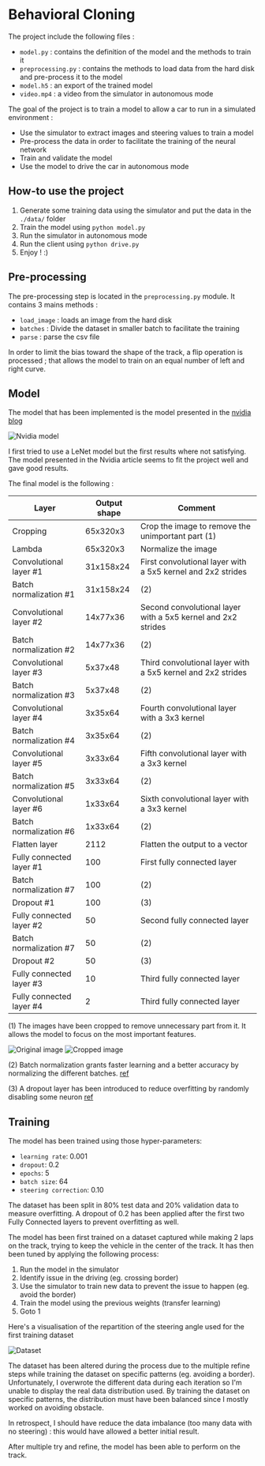 # Behavioral Cloning

The project include the following files :
* `model.py` : contains the definition of the model and the methods to train it
* `preprocessing.py` : contains the methods to load data from the hard disk and pre-process it to the model
* `model.h5` : an export of the trained model
* `video.mp4` : a video from the simulator in autonomous mode

The goal of the project is to train a model to allow a car to run in a simulated environment :
* Use the simulator to extract images and steering values to train a model
* Pre-process the data in order to facilitate the training of the neural network
* Train and validate the model
* Use the model to drive the car in autonomous mode

## How-to use the project

1. Generate some training data using the simulator and put the data in the `./data/` folder
2. Train the model using `python model.py`
3. Run the simulator in autonomous mode
4. Run the client using `python drive.py`
5. Enjoy ! :)

## Pre-processing

The pre-processing step is located in the `preprocessing.py` module. It contains 3 mains methods :
* `load_image` : loads an image from the hard disk
* `batches` : Divide the dataset in smaller batch to facilitate the training
* `parse` : parse the csv file

In order to limit the bias toward the shape of the track, a flip operation is processed ; that allows the model to train on an equal number of left and right curve.

## Model

The model that has been implemented is the model presented in the [nvidia blog](https://devblogs.nvidia.com/parallelforall/deep-learning-self-driving-cars/)

![Nvidia model][model]

I first tried to use a LeNet model but the first results where not satisfying. The model presented in the Nvidia article seems to fit the project well and gave good results.

The final model is the following :

|Layer|Output shape|Comment|
|-----|------------|-------|
|Cropping|65x320x3 |Crop the image to remove the unimportant part (1)|
|Lambda|65x320x3 |Normalize the image|
|Convolutional layer #1|31x158x24|First convolutional layer with a 5x5 kernel and 2x2 strides|
|Batch normalization #1|31x158x24|(2)|
|Convolutional layer #2|14x77x36|Second convolutional layer with a 5x5 kernel and 2x2 strides|
|Batch normalization #2|14x77x36|(2)|
|Convolutional layer #3|5x37x48|Third convolutional layer with a 5x5 kernel and 2x2 strides|
|Batch normalization #3|5x37x48|(2)|
|Convolutional layer #4|3x35x64|Fourth convolutional layer with a 3x3 kernel|
|Batch normalization #4|3x35x64|(2)|
|Convolutional layer #5|3x33x64|Fifth convolutional layer with a 3x3 kernel|
|Batch normalization #5|3x33x64|(2)|
|Convolutional layer #6|1x33x64|Sixth convolutional layer with a 3x3 kernel|
|Batch normalization #6|1x33x64|(2)|
|Flatten layer|2112|Flatten the output to a vector|
|Fully connected layer #1|100| First fully connected layer|
|Batch normalization #7|100|(2)|
|Dropout #1|100| (3)|
|Fully connected layer #2|50| Second fully connected layer|
|Batch normalization #7|50|(2)|
|Dropout #2|50| (3)|
|Fully connected layer #3|10| Third fully connected layer|
|Fully connected layer #4|2| Third fully connected layer|

(1) The images have been cropped to remove unnecessary part from it. It allows the model to focus on the most important features.

![Original image][original_image]
![Cropped image][cropped_image]

(2) Batch normalization grants faster learning and a better accuracy by normalizing the different batches. [ref](https://www.quora.com/Why-does-batch-normalization-help)

(3) A dropout layer has been introduced to reduce overfitting by randomly disabling some neuron [ref](https://www.quora.com/How-does-the-dropout-method-work-in-deep-learning)

## Training

The model has been trained using those hyper-parameters:
* `learning rate`: 0.001
* `dropout`: 0.2
* `epochs`: 5
* `batch size`: 64
* `steering correction`: 0.10

The dataset has been split in 80% test data and 20% validation data to measure overfitting. A dropout of 0.2 has been applied after the first two Fully Connected layers to prevent overfitting as well.

The model has been first trained on a dataset captured while making 2 laps on the track, trying to keep the vehicle in the center of the track. It has then been tuned by applying the following process:
1. Run the model in the simulator
2. Identify issue in the driving (eg. crossing border)
3. Use the simulator to train new data to prevent the issue to happen (eg. avoid the border)
4. Train the model using the previous weights (transfer learning)
5. Goto 1

Here's a visualisation of the repartition of the steering angle used for the first training dataset

![Dataset][data_distrib]

The dataset has been altered during the process due to the multiple refine steps while training the dataset on specific patterns (eg. avoiding a border). Unfortunately, I overwrote the different data during each iteration so I'm unable to display the real data distribution used. By training the dataset on specific patterns, the distribution must have been balanced since I mostly worked on avoiding obstacle.

In retrospect, I should have reduce the data imbalance (too many data with no steering) : this would have allowed a better initial result. 

After multiple try and refine, the model has been able to perform on the track.


[//]: # (Image References)
[model]: ./article/cnn-architecture-624x890.png "Model"
[original_image]: ./article/original_image.jpg "Original image"
[cropped_image]: ./article/cropped_image.jpg "Cropped image"
[original_data]: ./article/orig_data.png "Original data"
[flip_data]: ./article/flip_data.png "Flipped data"
[data_distrib]: ./article/data_distrib.jpg "Flipped data"